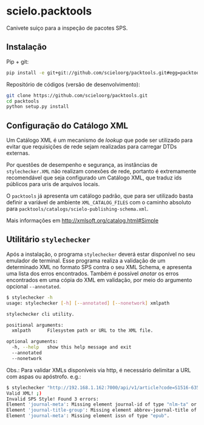 scielo.packtools
================

Canivete suiço para a inspeção de pacotes SPS.


Instalação
----------

Pip + git:

```bash
pip install -e git+git://github.com/scieloorg/packtools.git#egg=packtools
```

Repositório de códigos (versão de desenvolvimento):

```bash
git clone https://github.com/scieloorg/packtools.git
cd packtools 
python setup.py install
```


Configuração do Catálogo XML
----------------------------

Um Catálogo XML é um mecanismo de *lookup* que pode ser utilizado para evitar que requisições de 
rede sejam realizadas para carregar DTDs externas. 

Por questões de desempenho e segurança, as instâncias de `stylechecker.XML` não realizam 
conexões de rede, portanto é extremamente recomendável que seja configurado um Catálogo XML,
que traduz ids públicos para uris de arquivos locais.

O `packtools` já apresenta um catálogo padrão, que para ser utilizado basta definir a
variável de ambiente `XML_CATALOG_FILES` com o caminho absoluto para 
`packtools/catalogs/scielo-publishing-schema.xml`.

Mais informações em http://xmlsoft.org/catalog.html#Simple


Utilitário `stylechecker`
-------------------------

Após a instalação, o programa `stylechecker` deverá estar disponível no seu emulador de terminal. 
Esse programa realiza a validação de um determinado XML no formato SPS contra o seu XML Schema, e 
apresenta uma lista dos erros encontrados. Também é possível *anotar* os erros encontrados em uma
cópia do XML em validação, por meio do argumento opcional `--annotated`.

```bash
$ stylechecker -h
usage: stylechecker [-h] [--annotated] [--nonetwork] xmlpath

stylechecker cli utility.

positional arguments:
  xmlpath      Filesystem path or URL to the XML file.

optional arguments:
  -h, --help   show this help message and exit
  --annotated
  --nonetwork
```

Obs.: Para validar XMLs disponíveis via http, é necessário delimitar a URL com aspas ou apóstrofo. e.g.: 

```bash
$ stylechecker "http://192.168.1.162:7000/api/v1/article?code=S1516-635X2014000100012&format=xmlrsps"
Valid XML! ;)
Invalid SPS Style! Found 3 errors:
Element 'journal-meta': Missing element journal-id of type "nlm-ta" or "publisher-id".
Element 'journal-title-group': Missing element abbrev-journal-title of type "publisher".
Element 'journal-meta': Missing element issn of type "epub".
```

